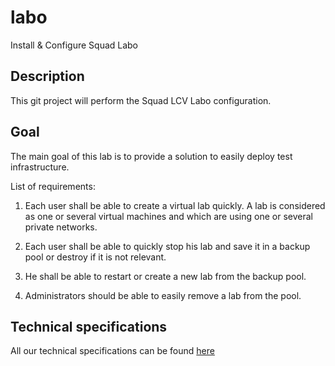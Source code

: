 # labo
Install &amp; Configure Squad Labo


## Description
This git project will perform the Squad LCV Labo configuration.

## Goal
The main goal of this lab is to provide a solution to easily deploy test infrastructure.

List of requirements:
1. Each user shall be able to create a virtual lab quickly. A lab is considered as one or
several virtual machines and which are using one or several private networks.

2. Each user shall be able to quickly stop his lab and save it in a backup pool or destroy if
it is not relevant.
3. He shall be able to restart or create a new lab from the backup pool.

4. Administrators should be able to easily remove a lab from the pool.


## Technical specifications
All our technical specifications can be found [here](Technical_specs.md)

